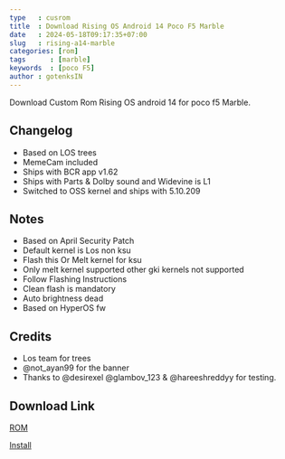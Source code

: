 ```yaml
---
type   : cusrom
title  : Download Rising OS Android 14 Poco F5 Marble
date   : 2024-05-18T09:17:35+07:00
slug   : rising-a14-marble
categories: [rom]
tags      : [marble]
keywords  : [poco F5]
author : gotenksIN
---
```


Download Custom Rom Rising OS android 14  for poco f5 Marble.


## Changelog
- Based on LOS trees
- MemeCam included
- Ships with BCR app v1.62
- Ships with Parts & Dolby sound and Widevine is L1
- Switched to OSS kernel and ships with 5.10.209

## Notes
- Based on April Security Patch
- Default kernel is Los non ksu
- Flash this Or Melt kernel for ksu
- Only melt kernel supported other gki kernels not supported
- Follow Flashing Instructions
- Clean flash is mandatory
- Auto brightness dead
- Based on HyperOS fw

## Credits
- Los team for trees
- @not_ayan99 for the banner
- Thanks to @desirexel @glambov_123 & @hareeshreddyy for testing.


## Download Link
[ROM](https://sourceforge.net/projects/sharmagrit/files/marble)

[Install](https://t.me/marble_builds/1023)

